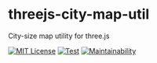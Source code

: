 # threejs-city-map-util
City-size map utility for three.js

[![MIT License](http://img.shields.io/badge/license-MIT-blue.svg?style=flat)](LICENSE)
[![Test](https://github.com/MasatoMakino/threejs-city-map-util/actions/workflows/Test.yml/badge.svg)](https://github.com/MasatoMakino/threejs-city-map-util/actions/workflows/Test.yml)
[![Maintainability](https://api.codeclimate.com/v1/badges/f952b8e2808f52ced7c8/maintainability)](https://codeclimate.com/github/MasatoMakino/threejs-city-map-util/maintainability)
